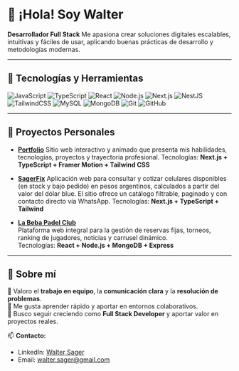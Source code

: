 # 👋 ¡Hola! Soy Walter

**Desarrollador Full Stack**
Me apasiona crear soluciones digitales escalables, intuitivas y fáciles de usar, aplicando buenas prácticas de desarrollo y metodologías modernas.

---

## 🚀 Tecnologías y Herramientas

![JavaScript](https://img.shields.io/badge/-JavaScript-F7DF1E?logo=javascript&logoColor=black)
![TypeScript](https://img.shields.io/badge/-TypeScript-3178C6?logo=typescript&logoColor=white)
![React](https://img.shields.io/badge/-React-61DAFB?logo=react&logoColor=black)
![Node.js](https://img.shields.io/badge/-Node.js-339933?logo=node.js&logoColor=white)
![Next.js](https://img.shields.io/badge/-Next.js-000000?logo=next.js&logoColor=white)
![NestJS](https://img.shields.io/badge/-NestJS-E0234E?logo=nestjs&logoColor=white)
![TailwindCSS](https://img.shields.io/badge/-TailwindCSS-06B6D4?logo=tailwindcss&logoColor=white)
![MySQL](https://img.shields.io/badge/-MySQL-4479A1?logo=mysql&logoColor=white)
![MongoDB](https://img.shields.io/badge/-MongoDB-47A248?logo=mongodb&logoColor=white)
![Git](https://img.shields.io/badge/-Git-F05032?logo=git&logoColor=white)
![GitHub](https://img.shields.io/badge/-GitHub-181717?logo=github&logoColor=white)

---

## 🌟 Proyectos Personales

- [**Portfolio**](https://wsager.dev)
  Sitio web interactivo y animado que presenta mis habilidades, tecnologías, proyectos y trayectoria profesional.
  Tecnologías: **Next.js + TypeScript + Framer Motion + Tailwind CSS**

- [**SagerFix**](https://sagerfix.store)
  Aplicación web para consultar y cotizar celulares disponibles (en stock y bajo pedido) en pesos argentinos, calculados a partir del valor del dólar blue.
  El sitio ofrece un catálogo filtrable, paginado y con contacto directo vía WhatsApp.
  Tecnologías: **Next.js + TypeScript + Tailwind**

- [**La Beba Padel Club**](https://labebapadel.com)  
  Plataforma web integral para la gestión de reservas fijas, torneos, ranking de jugadores, noticias y carrusel dinámico.  
  Tecnologías: **React + Node.js + MongoDB + Express**  

---

## 🤝 Sobre mí

🔹 Valoro el **trabajo en equipo**, la **comunicación clara** y la **resolución de problemas**.  
🔹 Me gusta aprender rápido y aportar en entornos colaborativos.  
🔹 Busco seguir creciendo como **Full Stack Developer** y aportar valor en proyectos reales.

📫 **Contacto:**  
- LinkedIn: [Walter Sager](https://www.linkedin.com/in/waltersager)  
- Email: walter.sager@gmail.com  
